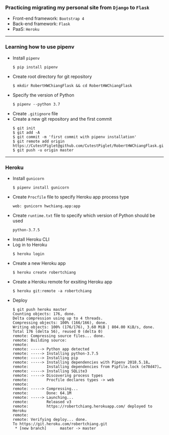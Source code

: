### Practicing migrating my personal site from `Django` to `Flask`

* Front-end framework: `Bootstrap 4`
* Back-end framework: `Flask`
* PaaS: `Heroku`

-----

### Learning how to use pipenv

* Install `pipenv`
  ```shell
  $ pip install pipenv
  ```
* Create root directory for git repository
  ```shell
  $ mkdir RobertHWChiangFlask && cd RobertHWChiangFlask
  ```
* Specify the version of Python
  ```shell
  $ pipenv --python 3.7
  ```
* Create `.gitignore` file
* Create a new git repository and the first commit
  ```shell
  $ git init
  $ git add -A
  $ git commit -m 'first commit with pipenv installation'
  $ git remote add origin https://CutestPiglet@github.com/CutestPiglet/RobertHWChiangFlask.git
  $ git push -u origin master
  ```
-----

### Heroku

* Install `gunicorn`
  ```shell
  $ pipenv install gunicorn
  ```
* Create `Procfile` file to specify Heroku app process type
  ```
  web: gunicorn hwchiang.app:app
  ```
* Create `runtime.txt` file to specify which version of Python should be used
  ```
  python-3.7.5
  ```
* Install Heroku CLI
* Log in to Heroku
  ```shell
  $ heroku login
  ```
* Create a new Heroku app
  ```shell
  $ heroku create robertchiang
  ```
* Create a Heroku remote for exsiting Heroku app
  ```shell
  $ heroku git:remote -a robertchiang
  ```
* Deploy
  ```shell
  $ git push heroku master
  Counting objects: 176, done.
  Delta compression using up to 4 threads.
  Compressing objects: 100% (166/166), done.
  Writing objects: 100% (176/176), 3.60 MiB | 804.00 KiB/s, done.
  Total 176 (delta 56), reused 0 (delta 0)
  remote: Compressing source files... done.
  remote: Building source:
  remote: 
  remote: -----> Python app detected
  remote: -----> Installing python-3.7.5
  remote: -----> Installing pip
  remote: -----> Installing dependencies with Pipenv 2018.5.18…
  remote:        Installing dependencies from Pipfile.lock (e78d47)…
  remote: -----> Installing SQLite3
  remote: -----> Discovering process types
  remote:        Procfile declares types -> web
  remote: 
  remote: -----> Compressing...
  remote:        Done: 64.1M
  remote: -----> Launching...
  remote:        Released v3
  remote:        https://robertchiang.herokuapp.com/ deployed to Heroku
  remote: 
  remote: Verifying deploy... done.
  To https://git.heroku.com/robertchiang.git
   * [new branch]      master -> master
  ```
